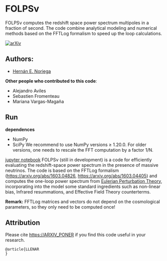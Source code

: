 # FOLPSν
FOLPSν computes the redshift space power spectrum multipoles in a fraction of second. The code combine analytical modeling and numerical methods based on the FFTLog formalism to speed up the loop calculations.


[![arXiv](https://img.shields.io/badge/arXiv-PONER_NUMERO-red)](https://ARXIV_PONER_LINK)


## Authors: 
- [Hernán E. Noriega](mailto:henoriega@estudiantes.fisica.unam.mx)

**Other people who contributed to this code**:
- Alejandro Aviles
- Sebastien Fromenteau
- Mariana Vargas-Magaña


## Run

**dependences**
- NumPy 
- SciPy
We recommend to use NumPy versions ≥ 1.20.0. For older versions, one needs to rescale the FFT computation by a factor 1/N.

[jupyter notebook](https://LINK_DEL_GITHUB)
FOLPSν (still in development) is a code for efficiently evaluating the redshift-space power spectrum in the presence of massive neutrinos.
The code is based on the FFTLog formalism (https://arxiv.org/abs/1603.04826, https://arxiv.org/abs/1603.04405) and computes the one-loop power spectrum from [Eulerian Perturbation Theory](https://arxiv.org/abs/astro-ph/0112551), incorporating into the model some standard ingredients such as non-linear bias, Infrared resummations, and Effective Field Theory counterterms.

**Remark:** FFTLog matrices and vectors do not depend on the cosmological parameters, so they only need to be computed once!



Attribution
-----------

Please cite <https://ARXIV_PONER> if you find this code useful in your research. 

    @article{LLENAR
    }
